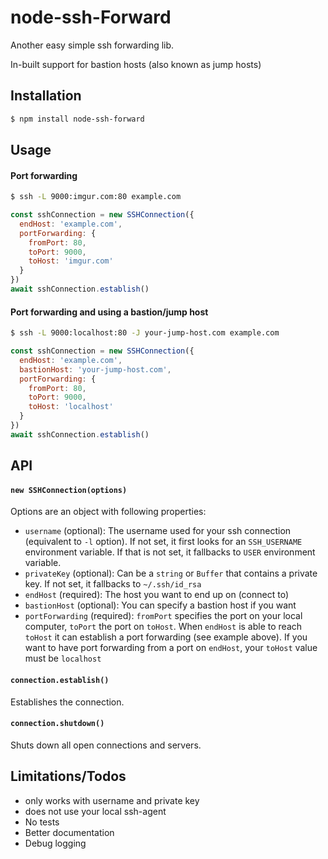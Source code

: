 # node-ssh-Forward

Another easy simple ssh forwarding lib.

In-built support for bastion hosts (also known as jump hosts)

## Installation

```sh
$ npm install node-ssh-forward
```

## Usage

#### Port forwarding

```sh
$ ssh -L 9000:imgur.com:80 example.com
```

```js
const sshConnection = new SSHConnection({
  endHost: 'example.com',
  portForwarding: {
    fromPort: 80,
    toPort: 9000,
    toHost: 'imgur.com'
  }
})
await sshConnection.establish()
```

#### Port forwarding and using a bastion/jump host

```sh
$ ssh -L 9000:localhost:80 -J your-jump-host.com example.com
```

```js
const sshConnection = new SSHConnection({
  endHost: 'example.com',
  bastionHost: 'your-jump-host.com',
  portForwarding: {
    fromPort: 80,
    toPort: 9000,
    toHost: 'localhost'
  }
})
await sshConnection.establish()
```

## API

#### `new SSHConnection(options)`

Options are an object with following properties: 

* `username` (optional): The username used for your ssh connection (equivalent to `-l` option). If not set, it first looks for an `SSH_USERNAME` environment variable. If that is not set, it fallbacks to `USER` environment variable.
* `privateKey` (optional): Can be a `string` or `Buffer` that contains a private key. If not set, it fallbacks to `~/.ssh/id_rsa`
* `endHost` (required): The host you want to end up on (connect to)
* `bastionHost` (optional): You can specify a bastion host if you want
* `portForwarding` (required): `fromPort` specifies the port on your local computer, `toPort` the port on `toHost`. When `endHost` is able to reach `toHost` it can establish a port forwarding (see example above). If you want to have port forwarding from a port on `endHost`, your `toHost` value must be `localhost`

#### `connection.establish()`

Establishes the connection.

#### `connection.shutdown()`

Shuts down all open connections and servers.

## Limitations/Todos

* only works with username and private key
* does not use your local ssh-agent
* No tests
* Better documentation
* Debug logging



